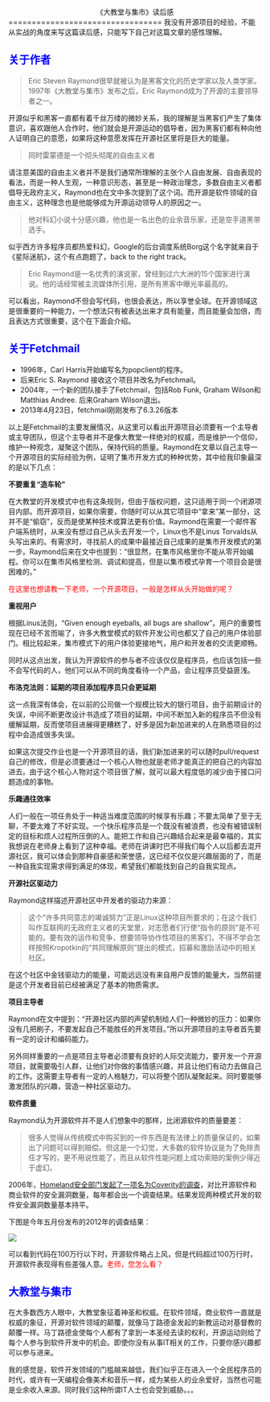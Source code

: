 <center>《大教堂与集市》读后感</center>
=================================
我没有开源项目的经验，不能从实战的角度来写这篇读后感，只能写下自己对这篇文章的感性理解。


<font color="blue">关于作者</font>
-------
> Eric Steven Raymond很早就被认为是黑客文化的历史学家以及人类学家。
1997年《大教堂与集市》发布之后，Eric Raymond成为了开源的主要领导者之一。

开源似乎和黑客一直都有着千丝万缕的微妙关系，我的理解是当黑客们产生了集体意识，喜欢跟他人合作时，他们就会是开源运动的倡导者，因为黑客们都有种向他人证明自己的意愿，如果将这种意愿发挥在开源社区里将是巨大的能量。
> 同时雷蒙德是一个彻头彻尾的自由主义者

请注意美国的自由主义者并不是我们通常所理解的主张个人自由发展、自由表现的看法，而是一种人生观，一种意识形态，甚至是一种政治理念，多数自由主义者都倡导无政府主义，Raymond也在文中多次提到了这个词。而开源是软件领域的自由主义，这种理念也是他能够成为开源运动领导人的原因之一。

> 他对科幻小说十分感兴趣，他也是一名出色的业余音乐家，还是空手道黑带选手。

似乎西方许多程序员都热爱科幻，Google的后台调度系统Borg这个名字就来自于《星际迷航》，这个有点跑题了，back to the right track。

>Eric Raymond是一名优秀的演说家，曾经到过六大洲的15个国家进行演说。他的话经常被主流媒体所引用，是所有黑客中曝光率最高的。

可以看出，Raymond不但会写代码，也很会表达，所以享誉全球。在开源领域这是很重要的一种能力，一个想法只有被表达出来才具有能量，而且能量会加倍，而且表达方式很重要，这个在下面会介绍。

<font color="blue">关于Fetchmail</font>
----------
- 1996年，Carl Harris开始编写名为popclient的程序。
- 后来Eric S. Raymond 接收这个项目并改名为Fetchmail。
- 2004年，一个新的团队接手了Fetchmail，包括Rob Funk, Graham Wilson和Matthias Andree. 后来Graham Wilson退出。
- 2013年4月23日，fetchmail刚刚发布了6.3.26版本

以上是Fetchmail的主要发展情况，从这里可以看出开源项目必须要有一个主导者或主导团队，但这个主导者并不是像大教堂一样绝对的权威，而是维护一个信仰，维护一种观念，凝聚这个团队，保持代码的质量。Raymond在文章以自己主导一个开源项目的实际经验为例，证明了集市开发方式的种种优势，其中给我印象最深的是以下几点：

**不要重复“造车轮”**

在大教堂的开发模式中也有这条规则，但由于版权问题，这只适用于同一个闭源项目内部。而开源项目，如果你需要，你随时可以从其它项目中“拿来”某一部分，这并不是“偷窃”，反而是使某种技术或算法更有价值。Raymond在需要一个邮件客户端系统时，从来没有想过自己从头去开发一个，Linux也不是Linus Torvalds从头写出来的。有需求时，寻找前人的成果中最接近自己成果的是集市开发模式的第一步。Raymond后来在文中也提到：“很显然，在集市风格里你不能从零开始编程。你可以在集市风格里检测、调试和提高，但是以集市模式孕育一个项目会是很困难的。”

<font color="red">在这里也想请教一下老师，一个开源项目，一般是怎样从头开始做的呢？</font>

**重视用户**

根据Linus法则，“Given enough eyeballs, all bugs are shallow”。用户的重要性现在已经不言而喻了，许多大教堂模式的软件开发公司也都又了自己的用户体验部门。相比较起来，集市模式下的用户体验更接地气，用户和开发者的交流更顺畅。

同时从这点出发，我认为开源软件的参与者不应该仅仅是程序员，也应该包括一些不会写代码的人，他们可以从不同的角度看待一个产品，会让程序员受益匪浅。

**布洛克法则：延期的项目添加程序员只会更延期**

这一点我深有体会，在以前的公司做一个规模比较大的银行项目，由于前期设计的失误，中间不断更改设计书造成了项目的延期，中间不断加入新的程序员不但没有缓解延期，反而使项目进展得更糟糕了，好多是因为新加进来的人在熟悉项目的过程中会造成很多失误。

如果这次提交作业也是一个开源项目的话，我们新加进来的可以随时pull/request自己的修改，但是必须要通过一个核心人物也就是老师才能真正的把自己的内容加进去。由于这个核心人物对这个项目很了解，就可以最大程度低的减少由于接口问题造成的事物。

**乐趣通往效率**

人们一般在一项任务处于一种适当难度范围的时候享有乐趣；不要太简单了至于无聊，不要太难了不好实现。一个快乐程序员是一个既没有被浪费，也没有被错误制定的目标和烦人过程所压倒的人。能把工作和自己兴趣结合起来是最幸福的，其实我想说在老师身上看到了这种幸福。老师在讲课时巴不得我们每个人以后都去混开源社区，我可以体会到那种自豪感和荣誉感，这已经不仅仅是兴趣层面的了，而是一种自我实现需求得到满足的体现，希望我们都能找到自己的自我实现点。

**开源社区驱动力**

Raymond这样描述开源社区中开发者的驱动力来源：

> 这个“许多共同意志的竭诚努力”正是Linux这种项目所要求的；在这个我们叫作互联网的无政府主义者的天堂里，对志愿者们行使“指令的原则”是不可能的。要有效的运作和竞争，想要领导协作性项目的黑客们，不得不学会怎样按照Kropotkin的“共同理解原则”提出的模式，招募和激励活动中的相关社区。

在这个社区中金钱驱动力的能量，可能远远没有来自用户反馈的能量大，当然前提是这个开发者目前已经被满足了基本的物质需求。

**项目主导者**

Raymond在文中提到：“开源社区内部的声望机制给人们一种微妙的压力：如果你没有几把刷子，不要发起自己不能胜任的开发项目。”所以开源项目的主导者首先要有一定的设计和编码能力。

另外同样重要的一点是项目主导者必须要有良好的人际交流能力，要开发一个开源项目，就需要吸引人群，让他们对你做的事情感兴趣，并且让他们有动力去做自己的工作。这需要主导者有一定的人格魅力，可以将整个团队凝聚起来。同时要能够激发团队的兴趣，营造一种社区驱动力。

**软件质量**

Raymond认为开源软件并不是人们想象中的那样，比闭源软件的质量要差：

> 很多人觉得从传统模式中购买到的一件东西是有法律上的质量保证的，如果出了问题可以得到赔偿。但这是一个幻觉，大多数的软件协议是为了免除责任才写的，更不用说性能了，而且从软件性能问题上成功索赔的案例少得近于虚幻。

2006年，[Homeland安全部门发起了一项名为Coverity的调查](http://softwareintegrity.coverity.com/register-for-the-coverity-2012-scan-report.html)，对比开源软件和商业软件的安全漏洞数量，每年都会出一个调查结果。结果发现两种模式开发的软件安全漏洞数量基本持平。

下图是今年五月份发布的2012年的调查结果：

![](http://www.wired.com/wiredenterprise/wp-content/uploads/2013/05/defect-density-660x273.png)

可以看到代码在100万行以下时，开源软件略占上风，但是代码超过100万行时，开源软件表现得有些差强人意。<font color="red">老师，您怎么看？</font>

<font color="blue">大教堂与集市</font>
-------------------------------------
在大多数西方人眼中，大教堂象征着神圣和权威。在软件领域，商业软件一直就是权威的象征，开源对软件领域的颠覆，就像马丁路德金发起的新教运动对基督教的颠覆一样。马丁路德金使每个人都有了拿到一本圣经去读的权利，开源运动则给了每个人参与到软件开发中的机会。即使你没有从事IT相关的工作，只要你感兴趣都可以参与进来。

我的感觉是，软件开发领域的门槛越来越低，我们似乎正在进入一个全民程序员的时代，或许有一天编程会像美术和音乐一样，成为某些人的业余爱好，当然也可能是业余收入来源。同时我们这种所谓IT人士也会受到威胁。。。